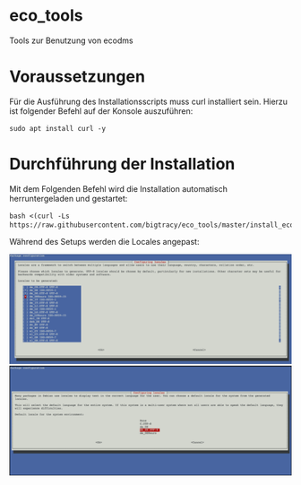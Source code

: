 # eco_tools
Tools zur Benutzung von ecodms

# Voraussetzungen
Für die Ausführung des Installationsscripts muss curl installiert sein.
Hierzu ist folgender Befehl auf der Konsole auszuführen:

    sudo apt install curl -y

# Durchführung der Installation
Mit dem Folgenden Befehl wird die Installation automatisch herruntergeladen und gestartet:

    bash <(curl -Ls https://raw.githubusercontent.com/bigtracy/eco_tools/master/install_ecodms.sh)

Während des Setups werden die Locales angepast:

![Auswahl der Locales](https://raw.githubusercontent.com/bigtracy/eco_tools/master/pics/locale.png?raw=true)
![](https://raw.githubusercontent.com/bigtracy/eco_tools/master/pics/locale2.png?raw=true)

